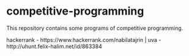 # competitive-programming


<p>This repository contains some programs of competitive programming.</p>
<p>hackerrank - https://www.hackerrank.com/nabilatajrin | 
uva - http://uhunt.felix-halim.net/id/863384 </p>
